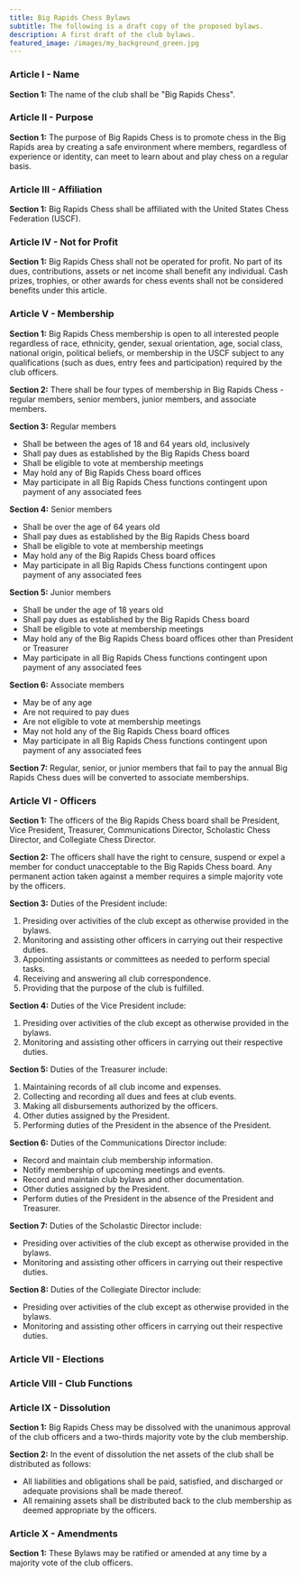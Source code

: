 ```yaml
---
title: Big Rapids Chess Bylaws
subtitle: The following is a draft copy of the proposed bylaws.
description: A first draft of the club bylaws.
featured_image: /images/my_background_green.jpg
---
```


### Article I - Name

**Section 1:** The name of the club shall be "Big Rapids Chess".

### Article II - Purpose

**Section 1:** The purpose of Big Rapids Chess is to promote chess in the Big Rapids area by creating a safe environment where members, regardless of experience or identity, can meet to learn about and play chess on a regular basis.

### Article III - Affiliation

**Section 1:** Big Rapids Chess shall be affiliated with the United States Chess Federation (USCF).

### Article IV - Not for Profit

**Section 1:** Big Rapids Chess shall not be operated for profit. No part of its dues, contributions, assets or net income shall benefit any individual. Cash prizes, trophies, or other awards for chess events shall not be considered benefits under this article.

### Article V - Membership

**Section 1:** Big Rapids Chess membership is open to all interested people regardless of race, ethnicity, gender, sexual orientation, age, social class, national origin, political beliefs, or membership in the USCF subject to any qualifications (such as dues, entry fees and participation) required by the club officers.

**Section 2:** There shall be four types of membership in Big Rapids Chess - regular members, senior members, junior members, and associate members.

**Section 3:** Regular members 
* Shall be between the ages of 18 and 64 years old, inclusively 
* Shall pay dues as established by the Big Rapids Chess board
* Shall be eligible to vote at membership meetings
* May hold any of Big Rapids Chess board offices
* May participate in all Big Rapids Chess functions contingent upon payment of any associated fees

**Section 4:** Senior members
* Shall be over the age of 64 years old
* Shall pay dues as established by the Big Rapids Chess board
* Shall be eligible to vote at membership meetings
* May hold any of the Big Rapids Chess board offices
* May participate in all Big Rapids Chess functions contingent upon payment of any associated fees

**Section 5:** Junior members
* Shall be under the age of 18 years old 
* Shall pay dues as established by the Big Rapids Chess board
* Shall be eligible to vote at membership meetings
* May hold any of the Big Rapids Chess board offices other than President or Treasurer
* May participate in all Big Rapids Chess functions contingent upon payment of any associated fees

**Section 6:** Associate members
* May be of any age 
* Are not required to pay dues 
* Are not eligible to vote at membership meetings
* May not hold any of the Big Rapids Chess board offices
* May participate in all Big Rapids Chess functions contingent upon payment of any associated fees

**Section 7:** Regular, senior, or junior members that fail to pay the annual Big Rapids Chess dues will be converted to associate memberships.

### Article VI - Officers

**Section 1:** The officers of the Big Rapids Chess board shall be President, Vice President, Treasurer, Communications Director, Scholastic Chess Director, and Collegiate Chess Director.

**Section 2:** The officers shall have the right to censure, suspend or expel a member for conduct unacceptable to the Big Rapids Chess board. Any permanent action taken against a member requires a simple majority vote by the officers.

**Section 3:** Duties of the President include:

1) Presiding over activities of the club except as otherwise provided in the bylaws.
2) Monitoring and assisting other officers in carrying out their respective duties.
3) Appointing assistants or committees as needed to perform special tasks.
4) Receiving and answering all club correspondence.
5) Providing that the purpose of the club is fulfilled.

**Section 4:** Duties of the Vice President include:

1) Presiding over activities of the club except as otherwise provided in the bylaws.
2) Monitoring and assisting other officers in carrying out their respective duties.

**Section 5:** Duties of the Treasurer include:

1) Maintaining records of all club income and expenses.
2) Collecting and recording all dues and fees at club events.
3) Making all disbursements authorized by the officers.
4) Other duties assigned by the President.
5) Performing duties of the President in the absence of the President.

**Section 6:** Duties of the Communications Director include:
* Record and maintain club membership information.
* Notify membership of upcoming meetings and events.
* Record and maintain club bylaws and other documentation.
* Other duties assigned by the President.
* Perform duties of the President in the absence of the President and Treasurer.

**Section 7:** Duties of the Scholastic Director include:
* Presiding over activities of the club except as otherwise provided in the bylaws.
* Monitoring and assisting other officers in carrying out their respective duties.

**Section 8:** Duties of the Collegiate Director include:
* Presiding over activities of the club except as otherwise provided in the bylaws.
* Monitoring and assisting other officers in carrying out their respective duties.

### Article VII - Elections

### Article VIII - Club Functions

### Article IX - Dissolution

**Section 1:** Big Rapids Chess may be dissolved with the unanimous approval of the club officers and a two-thirds majority vote by the club membership.

**Section 2:** In the event of dissolution the net assets of the club shall be distributed as follows:
* All liabilities and obligations shall be paid, satisfied, and discharged or adequate provisions shall be made thereof.
* All remaining assets shall be distributed back to the club membership as deemed appropriate by the officers.

### Article X - Amendments

**Section 1:** These Bylaws may be ratified or amended at any time by a majority vote of the club officers.
